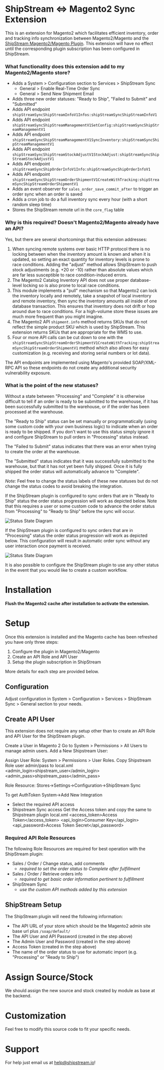ShipStream <=> Magento2 Sync Extension
==========================

This is an extension for Magento2 which facilitates efficient inventory, order
and tracking info synchronization between Magento2/Magento and the [ShipStream Magento2/Magento Plugin](https://github.com/ShipStream/plugin-Magento2).
This extension will have no effect until the corresponding plugin subscription has been configured in ShipStream.

### What functionality does this extension add to my Magento2/Magento store?

- Adds a System > Configuration section to Services > ShipStream Sync
  - General > Enable Real-Time Order Sync
  - General > Send New Shipment Email
- Adds three new order statuses: "Ready to Ship", "Failed to Submit" and "Submitted"
- Adds API endpoint `shipStreamSyncShipStreamInfoV1Infos:shipStreamSyncShipStreamInfoV1`
- Adds API endpoint `shipStreamSyncShipStreamManagementV1SetConfig:shipStreamSyncShipStreamManagementV1`
- Adds API endpoint `shipStreamSyncShipStreamManagementV1SyncInventory:shipStreamSyncShipStreamManagementV1`
- Adds API endpoint `shipStreamSyncShipStreamStockAdjustV1StockAdjust:shipStreamSyncShipStreamStockAdjustV1`
- Adds API endpoint `shipStreamSyncShipOrderInfoV1Info:shipStreamSyncShipOrderInfoV1`
- Adds API endpoint `shipStreamSyncShipStreamOrderShipmentV1CreateWithTracking:shipStreamSyncShipStreamOrderShipmentV1`
- Adds an event observer for `sales_order_save_commit_after` to trigger an order sync when an order is saved
- Adds a cron job to do a full inventory sync every hour (with a short random sleep time)
- Stores the ShipStream remote url in the `core_flag` table

### Why is this required? Doesn't Magento2/Magento already have an API?

Yes, but there are several shortcomings that this extension addresses:

1. When syncing remote systems over basic HTTP protocol there is no locking between
   when the inventory amount is known and when it is updated, so setting an exact quantity
   for inventory levels is prone to race conditions. Adding the "adjust" method allows
   ShipStream to push stock adjustments (e.g. +20 or -10) rather than absolute values
   which are far less susceptible to race condition-induced errors.
2. The Magento2 Catalog Inventory API does not use proper database-level locking so is
   also prone to local race conditions.
3. This module implements a "pull" mechanism so that Magento2 can lock the inventory locally
   and remotely, take a snapshot of local inventory and remote inventory, then sync the inventory
   amounts all inside of one database transaction. This ensures that inventory does not drift
   or hop around due to race conditions. For a high-volume store these issues are much more frequent
   than you might imagine.
4. The Magento2 API `shipment.info` method returns SKUs that do not reflect the simple
   product SKU which is used by ShipStream. This extension returns SKUs that are appropriate
   for the WMS to use.
5. Four or more API calls can be cut down to one with the `shipStreamSyncShipStreamOrderShipmentV1CreateWithTracking:shipStreamSyncShipStreamOrderShipmentV1`
   method which also allows for easy customization (e.g. receiving and storing serial numbers or lot data).

The API endpoints are implemented using Magento's provided SOAP/XML-RPC API so these endpoints do
not create any additional security vulnerability exposure.

### What is the point of the new statuses?

Without a state between "Processing" and "Complete" it is otherwise difficult to tell if an order
is ready to be submitted to the warehouse, if it has been successfully submitted to the warehouse,
or if the order has been processed at the warehouse.

The "Ready to Ship" status can be set manually or programmatically (using some custom code with your own business logic)
to indicate when an order is ready to be shipped. If you don't want to use this status simply ignore it and configure
ShipStream to pull orders in "Processing" status instead.

The "Failed to Submit" status indicates that there was an error when trying to create the order at the
warehouse.

The "Submitted" status indicates that it was successfully submitted to the warehouse, but that it has
not yet been fully shipped. Once it is fully shipped the order status will automatically advance to "Complete".

*Note:* Feel free to change the status labels of these new statuses but do not change the status codes to avoid
breaking the integration.

If the ShipStream plugin is configured to sync orders that are in "Ready to Ship" status the order status progression
will work as depicted below. Note that this requires a user or some custom code to advance the order status from
"Processing" to "Ready to Ship" before the sync will occur.  

![Status State Diagram](https://raw.githubusercontent.com/ShipStream/Magento2-sync/master/shipstream-sync.png)

If the ShipStream plugin is configured to sync orders that are in "Processing" status the order status progression
will work as depicted below. This configuration will result in automatic order sync without any user interaction
once payment is received.

![Status State Diagram](https://raw.githubusercontent.com/ShipStream/Magento2-sync/master/shipstream-sync-processing.png)

It is also possible to configure the ShipStream plugin to use any other status in the event that you would like to create
a custom workflow.


Installation
============
**Flush the Magento2 cache after installation to activate the extension.**


Setup
=====

Once this extension is installed and the Magento cache has been refreshed you have only three steps:

1. Configure the plugin in Magento2/Magento
2. Create an API Role and API User
3. Setup the plugin subscription in ShipStream 

More details for each step are provided below.

## Configuration

Adjust configuration in System > Configuration > Services > ShipStream Sync > General section to your needs.

## Create API User

This extension does not require any setup other than to create an API Role and API User for the
ShipStream plugin.

Create a User in Magento 2
Go to System > Permissions > All Users to manage admin users.
Add a New Shipstream User:

Assign User Role:
System > Permissions > User Roles.
Copy Shipstream Role user admin/pass to local.xml
<admin_login>shipstream_user</admin_login>
<admin_pass>shipstream_pass</admin_pass>

Role Resource: Stores->Settings->Configuration->ShipStream Sync

To get AuthToken
System->Add New Integration
  - Select the required API access
  - Shipstream Sync access
Get the Access token and copy the same to Shipstream plugin local.xml
<access_token>Access Token</access_token>
<api_login>Consumer Key</api_login>
<api_password>Access Token Secret</api_password>
  
### Required API Role Resources

The following Role Resources are required for best operation with the ShipStream plugin:

- Sales / Order / Change status, add comments
  - *required to set the order status to Complete after fulfillment*
- Sales / Order / Retrieve orders info
  - *required to get basic order information pertinent to fulfillment*
- ShipStream Sync
  - *use the custom API methods added by this extension*

## ShipStream Setup

The ShipStream plugin will need the following information:

- The API URL of your store which should be the Magento2 admin site base url plus `/soap/default/`
- The API User and API Password (created in the step above)
- The Admin User and Password (created in the step above)
- Access Token (created in the step above)
- The name of the order status to use for automatic import (e.g. "Processing" or "Ready to Ship")

# Assign Source/Stock

We should assign the new source and stock created by module as base at the backend.

# Customization

Feel free to modify this source code to fit your specific needs.

# Support

For help just email us at [help@shipstream.io](mailto:help@shipstream.io)!
